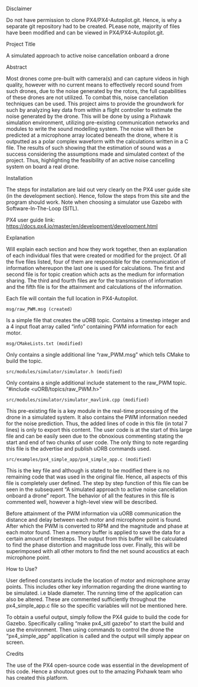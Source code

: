 Disclaimer

Do not have permission to clone PX4/PX4-Autopilot.git. Hence, is why a separate git repository had to be created. PLease note, majority of files have been modified and can be viewed in PX4/PX4-Autopilot.git. 


Project Title

A simulated approach to active noise cancellation onboard a drone



Abstract

Most drones come pre-built with camera(s) and can capture videos in high quality, however with no current means to effectively record sound from such drones, due to the noise generated by the rotors, the full capabilities of these drones are not utilized. To combat this, noise cancellation techniques can be used. This project aims to provide the groundwork for such by analyzing key data from within a flight controller to estimate the noise generated by the drone. This will be done by using a Pixhawk simulation environment, utilizing pre-existing communication networks and modules to write the sound modelling system. The noise will then be predicted at a microphone array located beneath the drone, where it is outputted as a polar complex waveform with the calculations written in a C file. The results of such showing that the estimation of sound was a success considering the assumptions made and simulated context of the project. Thus, highlighting the feasibility of an active noise cancelling system on board a real drone.



Installation

The steps for installation are laid out very clearly on the PX4 user guide site (in the development section). Hence, follow the steps from this site and the program should work. Note when choosing a simulator use Gazebo with Software-In-The-Loop (SITL).

PX4 user guide link: https://docs.px4.io/master/en/development/development.html



Explanation

Will explain each section and how they work together, then an explanation of each individual files that were created or modified for the project. Of all the five files listed, four of them are responsible for the communication of information whereupon the last one is used for calculations. The first and second file is for topic creation which acts as the medium for information sharing. The third and fourth files are for the transmission of information and the fifth file is for the attainment and calculations of the information.

Each file will contain the full location in PX4-Autopilot.

    msg/raw_PWM.msg (created)

Is a simple file that creates the uORB topic. Contains a timestep integer and a 4 input float array called “info” containing PWM information for each motor.

    msg/CMakeLists.txt (modified)

Only contains a single additional line “raw_PWM.msg” which tells CMake to build the topic.

    src/modules/simulator/simulator.h (modified)

Only contains a single additional include statement to the raw_PWM topic. “#include <uORB/topics/raw_PWM.h>”

    src/modules/simulator/simulator_mavlink.cpp (modified)

This pre-existing file is a key module in the real-time processing of the drone in a simulated system. It also contains the PWM information needed for the noise prediction. Thus, the added lines of code in this file (in total 7 lines) is only to export this content. The user code is at the start of this large file and can be easily seen due to the obnoxious commenting stating the start and end of two chunks of user code. The only thing to note regarding this file is the advertise and publish uORB commands used.

    src/examples/px4_simple_app/px4_simple_app.c (modified)

This is the key file and although is stated to be modified there is no remaining code that was used in the original file. Hence, all aspects of this file is completely user defined. The step by step function of this file can be seen in the subsequent “A simulated approach to active noise cancellation onboard a drone” report. The behavior of all the features in this file is commented well, however a high-level view will be described.

Before attainment of the PWM information via uORB communication the distance and delay between each motor and microphone point is found. After which the PWM is converted to RPM and the magnitude and phase at each motor found. Then a memory buffer is applied to save the data for a certain amount of timesteps. The output from this buffer will be calculated to find the phase distortion and magnitude loss over. Finally, this will be superimposed with all other motors to find the net sound acoustics at each microphone point.



How to Use?

User defined constants include the location of motor and microphone array points. This includes other key information regarding the drone wanting to be simulated. i.e blade diameter. The running time of the application can also be altered. These are commented sufficiently throughout the px4_simple_app.c file so the specific variables will not be mentioned here.

To obtain a useful output, simply follow the PX4 guide to build the code for Gazebo. Specifically calling  “make px4_sitl gazebo” to start the build and use the environment. Then using commands to control the drone the “px4_simple_app” application is called and the output will simply appear on screen.



Credits

The use of the PX4 open-source code was essential in the development of this code. Hence a shoutout goes out to the amazing Pixhawk team who has created this platform.
